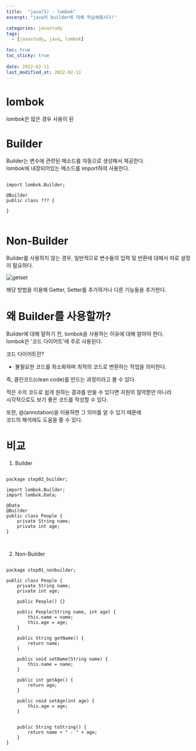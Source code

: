 ```yaml
---
title:  "java(5) - lombok"
excerpt: "java의 builder에 대해 학습해봅시다!"

categories: javastudy
tags:
  - [javastudy, java, lombok]

toc: true
toc_sticky: true
 
date: 2022-02-11
last_modified_at: 2022-02-11
---
```

# lombok  
  
lombok은 많은 경우 사용이 된

# Builder
  
Builder는 변수에 관련된 메소드를 자동으로 생성해서 제공한다.  
lombok에 내장되어있는 메소드를 import하여 사용한다.    
<pre>
<code>
import lombok.Builder;

@Builder
public class ??? {

}
</code>
</pre>

# Non-Builder
  
Builder를 사용하지 않는 경우, 일반적으로 변수들의 입력 및 반환에 대해서 따로 설정이 필요하다. 
  
![getset](https://user-images.githubusercontent.com/59858894/153604679-7b78add0-5a10-48f7-b6b4-15d9d8308f04.png)  
  
해당 방법을 이용해 Getter, Setter를 추가하거나 다른 기능들을 추가한다.  
  
# 왜 Builder를 사용할까?
  
Builder에 대해 말하기 전, lombok을 사용하는 이유에 대해 알아야 한다.  
lombok은 '코드 다이어트'에 주로 사용된다.  

코드 다이어트란?  
 - 불필요한 코드를 최소화하며 최적의 코드로 변환하는 작업을 의미한다.  
  
즉, 클린코드(clean code)를 만드는 과정이라고 볼 수 있다.  
  
적은 수의 코드로 쉽게 원하는 결과를 만들 수 있다면 자원의 절약뿐만 아니라  
시각적으로도 보기 좋은 코드를 작성할 수 있다.  
  
또한, @(annotation)을 이용하면 그 의미를 알 수 있기 때문에  
코드의 해석에도 도움을 줄 수 있다.  
  
# 비교  
  
1. Builder
<pre>
<code>
package step02_builder;

import lombok.Builder;
import lombok.Data;

@Data
@Builder
public class People {
	private String name;
	private int age;
}

</code>
</pre>

2. Non-Builder
<pre>
<code>
package step01_nonbuilder;

public class People {
	private String name;
	private int age;

	public People() {}

	public People(String name, int age) {
		this.name = name;
		this.age = age;
	}
	
	public String getName() {
		return name;
	}

	public void setName(String name) {
		this.name = name;
	}

	public int getAge() {
		return age;
	}

	public void setAge(int age) {
		this.age = age;
	}


	public String toString() {
		return name + " - " + age; 
	}
}
</code>
</pre>
  
  
